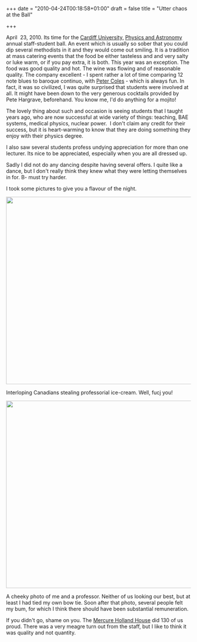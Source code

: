+++
date = "2010-04-24T00:18:58+01:00"
draft = false
title = "Utter chaos at the Ball"

+++

<p>April &#160;23, 2010. Its time for the <a href="http://www.cf.ac.uk/">Cardiff University,</a> <a href="http://www.astro.cf.ac.uk">Physics and Astronomy</a> annual staff-student ball. An event which is usually so sober that you could dip several methodists in it and they would come out smiling. It is a tradition at mass catering events that the food be either tasteless and and very salty or luke warm, or if you pay extra, it is both. This year was an exception. The food was good quality and hot. The wine was flowing and of reasonable quality. The company excellent - I spent rather a lot of time comparing 12 note blues to baroque continuo, with <a href="http://telescoper.wordpress.com">Peter Coles</a> - which is always fun.&#160;In fact, it was so civilized, I was quite surprised that students were involved at all. It might have been down to the very generous cocktails provided by Pete Hargrave, beforehand. You know me, I'd do anything for a mojito!</p>

<p>The lovely thing about such and occasion is seeing students that I taught years ago, who are now successful at wide variety of things: teaching, BAE systems, medical physics, nuclear power. &#160;I don't claim any credit for their success, but it is heart-warming to know that they are doing something they enjoy with their physics degree.</p>

<p>I also saw several students profess undying appreciation for more than one lecturer. Its nice to be appreciated, especially when you are all dressed up.</p>

<p>Sadly I did not do any dancing despite having several offers. I quite like a dance, but I don't really think they knew what they were letting themselves in for. B- must try harder.</p>

<p>I took some pictures to give you a flavour of the night.</p>

<p><a href="http://static.darkmattersheep.uk/2010/04/DSCF1974.jpg"><img alt="" class="alignnone size-large wp-image-175" src="http://static.darkmattersheep.uk/2010/04/DSCF1974-1024x682.jpg" title="Dr Patrick Sutton" width="512" /></a></p>

<p>Interloping Canadians stealing professorial ice-cream. Well, fucj you!</p>

<p><a href="http://static.darkmattersheep.uk/2010/04/DSCF1977.jpg"><img alt="" class="alignnone size-large wp-image-176" src="http://static.darkmattersheep.uk/2010/04/DSCF1977-1024x682.jpg" title="Cheeky" width="512" /></a></p>

<p>A cheeky photo of me and a professor. Neither of us looking our best, but at least I had tied my own bow tie. Soon after that photo, several people felt my bum, for which I think there should have been substantial remuneration.</p>

<p>If you didn't go, shame on you. The <a href="http://www.mercure.com/gb/hotel-6622-mercure-cardiff-holland-house-hotel-and-spa/index.shtml">Mercure Holland House</a> did 130 of us proud. There was a very meagre turn out from the staff, but I like to think it was quality and not quantity.</p>